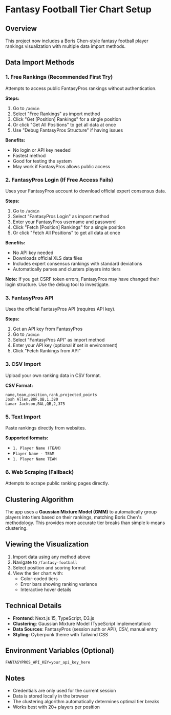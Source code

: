 # Fantasy Football Tier Chart Setup

## Overview
This project now includes a Boris Chen-style fantasy football player rankings visualization with multiple data import methods.

## Data Import Methods

### 1. Free Rankings (Recommended First Try)
Attempts to access public FantasyPros rankings without authentication.

**Steps:**
1. Go to `/admin`
2. Select "Free Rankings" as import method
3. Click "Get [Position] Rankings" for a single position
4. Or click "Get All Positions" to get all data at once
5. Use "Debug FantasyPros Structure" if having issues

**Benefits:**
- No login or API key needed
- Fastest method
- Good for testing the system
- May work if FantasyPros allows public access

### 2. FantasyPros Login (If Free Access Fails)
Uses your FantasyPros account to download official expert consensus data.

**Steps:**
1. Go to `/admin`
2. Select "FantasyPros Login" as import method
3. Enter your FantasyPros username and password
4. Click "Fetch [Position] Rankings" for a single position
5. Or click "Fetch All Positions" to get all data at once

**Benefits:**
- No API key needed
- Downloads official XLS data files
- Includes expert consensus rankings with standard deviations
- Automatically parses and clusters players into tiers

**Note:** If you get CSRF token errors, FantasyPros may have changed their login structure. Use the debug tool to investigate.

### 3. FantasyPros API
Uses the official FantasyPros API (requires API key).

**Steps:**
1. Get an API key from FantasyPros
2. Go to `/admin`
3. Select "FantasyPros API" as import method
4. Enter your API key (optional if set in environment)
5. Click "Fetch Rankings from API"

### 3. CSV Import
Upload your own ranking data in CSV format.

**CSV Format:**
```csv
name,team,position,rank,projected_points
Josh Allen,BUF,QB,1,380
Lamar Jackson,BAL,QB,2,375
```

### 5. Text Import
Paste rankings directly from websites.

**Supported formats:**
- `1. Player Name (TEAM)`
- `Player Name - TEAM`
- `1. Player Name TEAM`

### 6. Web Scraping (Fallback)
Attempts to scrape public ranking pages directly.

## Clustering Algorithm

The app uses a **Gaussian Mixture Model (GMM)** to automatically group players into tiers based on their rankings, matching Boris Chen's methodology. This provides more accurate tier breaks than simple k-means clustering.

## Viewing the Visualization

1. Import data using any method above
2. Navigate to `/fantasy-football`
3. Select position and scoring format
4. View the tier chart with:
   - Color-coded tiers
   - Error bars showing ranking variance
   - Interactive hover details

## Technical Details

- **Frontend**: Next.js 15, TypeScript, D3.js
- **Clustering**: Gaussian Mixture Model (TypeScript implementation)
- **Data Sources**: FantasyPros (session auth or API), CSV, manual entry
- **Styling**: Cyberpunk theme with Tailwind CSS

## Environment Variables (Optional)

```env
FANTASYPROS_API_KEY=your_api_key_here
```

## Notes

- Credentials are only used for the current session
- Data is stored locally in the browser
- The clustering algorithm automatically determines optimal tier breaks
- Works best with 20+ players per position